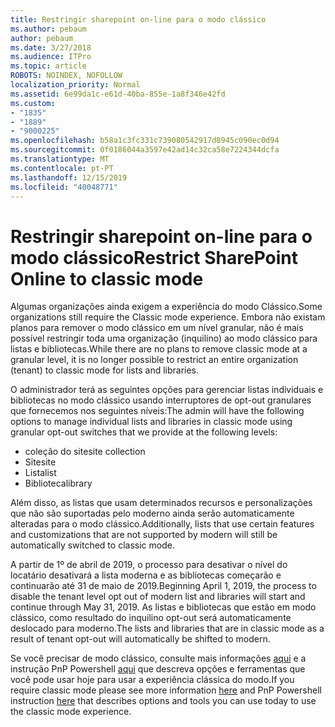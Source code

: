```yaml
---
title: Restringir sharepoint on-line para o modo clássico
ms.author: pebaum
author: pebaum
ms.date: 3/27/2018
ms.audience: ITPro
ms.topic: article
ROBOTS: NOINDEX, NOFOLLOW
localization_priority: Normal
ms.assetid: 6e99da1c-e61d-40ba-855e-1a8f346e42fd
ms.custom:
- "1835"
- "1889"
- "9000225"
ms.openlocfilehash: b58a1c3fc331c739080542917d8945c090ec0d94
ms.sourcegitcommit: 0f0186044a3597e42ad14c32ca58e7224344dcfa
ms.translationtype: MT
ms.contentlocale: pt-PT
ms.lasthandoff: 12/15/2019
ms.locfileid: "40048771"
---
```

# <a name="restrict-sharepoint-online-to-classic-mode"></a><span data-ttu-id="8cdc0-102">Restringir sharepoint on-line para o modo clássico</span><span class="sxs-lookup"><span data-stu-id="8cdc0-102">Restrict SharePoint Online to classic mode</span></span>

<span data-ttu-id="8cdc0-103">Algumas organizações ainda exigem a experiência do modo Clássico.</span><span class="sxs-lookup"><span data-stu-id="8cdc0-103">Some organizations still require the Classic mode experience.</span></span> <span data-ttu-id="8cdc0-104">Embora não existam planos para remover o modo clássico em um nível granular, não é mais possível restringir toda uma organização (inquilino) ao modo clássico para listas e bibliotecas.</span><span class="sxs-lookup"><span data-stu-id="8cdc0-104">While there are no plans to remove classic mode at a granular level, it is no longer possible to restrict an entire organization (tenant) to classic mode for lists and libraries.</span></span>

<span data-ttu-id="8cdc0-105">O administrador terá as seguintes opções para gerenciar listas individuais e bibliotecas no modo clássico usando interruptores de opt-out granulares que fornecemos nos seguintes níveis:</span><span class="sxs-lookup"><span data-stu-id="8cdc0-105">The admin will have the following options to manage individual lists and libraries in classic mode using granular opt-out switches that we provide at the following levels:</span></span>

- <span data-ttu-id="8cdc0-106">coleção do site</span><span class="sxs-lookup"><span data-stu-id="8cdc0-106">site collection</span></span>
- <span data-ttu-id="8cdc0-107">Site</span><span class="sxs-lookup"><span data-stu-id="8cdc0-107">site</span></span>
- <span data-ttu-id="8cdc0-108">Lista</span><span class="sxs-lookup"><span data-stu-id="8cdc0-108">list</span></span>
- <span data-ttu-id="8cdc0-109">Biblioteca</span><span class="sxs-lookup"><span data-stu-id="8cdc0-109">library</span></span>

<span data-ttu-id="8cdc0-110">Além disso, as listas que usam determinados recursos e personalizações que não são suportadas pelo moderno ainda serão automaticamente alteradas para o modo clássico.</span><span class="sxs-lookup"><span data-stu-id="8cdc0-110">Additionally, lists that use certain features and customizations that are not supported by modern will still be automatically switched to classic mode.</span></span>

<span data-ttu-id="8cdc0-111">A partir de 1º de abril de 2019, o processo para desativar o nível do locatário desativará a lista moderna e as bibliotecas começarão e continuarão até 31 de maio de 2019.</span><span class="sxs-lookup"><span data-stu-id="8cdc0-111">Beginning April 1, 2019, the process to disable the tenant level opt out of modern list and libraries will start and continue through May 31, 2019.</span></span>  <span data-ttu-id="8cdc0-112">As listas e bibliotecas que estão em modo clássico, como resultado do inquilino opt-out será automaticamente deslocado para moderno.</span><span class="sxs-lookup"><span data-stu-id="8cdc0-112">The lists and libraries that are in classic mode as a result of tenant opt-out will automatically be shifted to modern.</span></span>

<span data-ttu-id="8cdc0-113">Se você precisar de modo clássico, consulte mais informações [aqui](https://techcommunity.microsoft.com/t5/Microsoft-SharePoint-Blog/Delivering-SharePoint-modern-experiences/ba-p/315023) e a instrução PnP Powershell [aqui](https://docs.microsoft.com/sharepoint/dev/transform/modernize-userinterface-lists-and-libraries-optout) que descreva opções e ferramentas que você pode usar hoje para usar a experiência clássica do modo.</span><span class="sxs-lookup"><span data-stu-id="8cdc0-113">If you require classic mode please see more information [here](https://techcommunity.microsoft.com/t5/Microsoft-SharePoint-Blog/Delivering-SharePoint-modern-experiences/ba-p/315023) and PnP Powershell instruction [here](https://docs.microsoft.com/sharepoint/dev/transform/modernize-userinterface-lists-and-libraries-optout) that describes options and tools you can use today to use the classic mode experience.</span></span>
